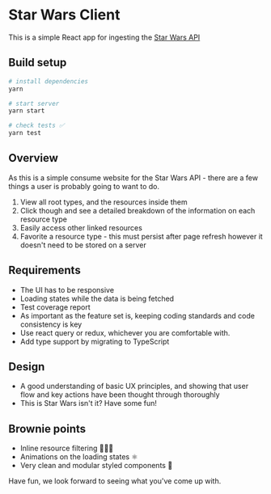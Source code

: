 # Star Wars Client

This is a simple React app for ingesting the [Star Wars API](https://swapi.dev/)

## Build setup

```bash
# install dependencies
yarn

# start server
yarn start

# check tests ✅
yarn test
```

## Overview

As this is a simple consume website for the Star Wars API - there are a few things a user is
probably going to want to do.

1. View all root types, and the resources inside them
2. Click though and see a detailed breakdown of the information on each resource type
3. Easily access other linked resources
4. Favorite a resource type - this must persist after page refresh however it doesn't need to be
   stored on a server

## Requirements

- The UI has to be responsive
- Loading states while the data is being fetched
- Test coverage report
- As important as the feature set is, keeping coding standards and code consistency is key
- Use react query or redux, whichever you are comfortable with.
- Add type support by migrating to TypeScript

## Design

- A good understanding of basic UX principles, and showing that user flow and key actions have been
  thought through thoroughly
- This is Star Wars isn't it? Have some fun!

## Brownie points

- Inline resource filtering 🕵🏻‍♀️
- Animations on the loading states ⚛️
- Very clean and modular styled components 🛀

Have fun, we look forward to seeing what you've come up with.
